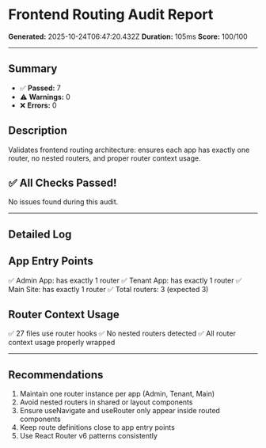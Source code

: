 # Frontend Routing Audit Report

**Generated:** 2025-10-24T06:47:20.432Z
**Duration:** 105ms
**Score:** 100/100

---

## Summary

- ✅ **Passed:** 7
- ⚠️  **Warnings:** 0
- ❌ **Errors:** 0

## Description

Validates frontend routing architecture: ensures each app has exactly one router, no nested routers, and proper router context usage.

## ✅ All Checks Passed!

No issues found during this audit.

---

## Detailed Log


## App Entry Points

✅ Admin App: has exactly 1 router
✅ Tenant App: has exactly 1 router
✅ Main Site: has exactly 1 router
✅ Total routers: 3 (expected 3)

## Router Context Usage

✅ 27 files use router hooks
✅ No nested routers detected
✅ All router context usage properly wrapped

---

## Recommendations

1. Maintain one router instance per app (Admin, Tenant, Main)
2. Avoid nested routers in shared or layout components
3. Ensure useNavigate and useRouter only appear inside routed components
4. Keep route definitions close to app entry points
5. Use React Router v6 patterns consistently
